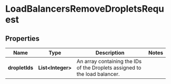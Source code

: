 

# LoadBalancersRemoveDropletsRequest


## Properties

| Name | Type | Description | Notes |
|------------ | ------------- | ------------- | -------------|
|**dropletIds** | **List&lt;Integer&gt;** | An array containing the IDs of the Droplets assigned to the load balancer. |  |



